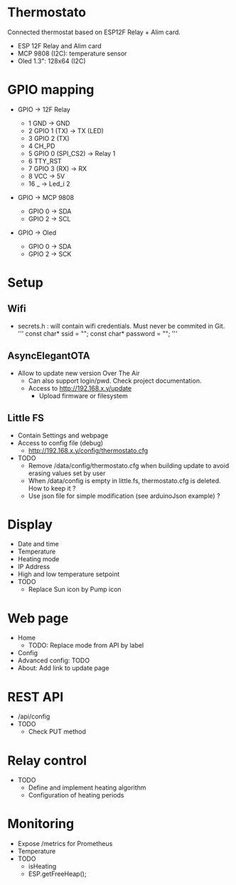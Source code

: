 # Thermostato
Connected thermostat based on ESP12F Relay + Alim card.

- ESP 12F Relay and Alim card
- MCP 9808 (I2C): temperature sensor
- Oled 1.3": 128x64 (I2C)

# GPIO mapping
- GPIO -> 12F Relay
  - 1 GND -> GND
  - 2 GPIO 1 (TX) -> TX (LED)
  - 3 GPIO 2 (TX)
  - 4 CH_PD
  - 5 GPIO 0 (SPI_CS2) -> Relay 1
  - 6 TTY_RST
  - 7 GPIO 3 (RX) -> RX
  - 8 VCC -> 5V
  - 16 _ -> Led_i 2

- GPIO -> MCP 9808
  - GPIO 0 -> SDA
  - GPIO 2 -> SCL

- GPIO -> Oled
  - GPIO 0 -> SDA
  - GPIO 2 -> SCK

# Setup
## Wifi
- secrets.h : will contain wifi credentials. Must never be commited in Git.
'''
const char* ssid = "";
const char* password = "";
'''

## AsyncElegantOTA
- Allow to update new version Over The Air
  - Can also support login/pwd. Check project documentation.
  - Access to http://192.168.x.y/update
    - Upload firmware or filesystem


## Little FS
- Contain Settings and webpage
- Access to config file (debug)
  - http://192.168.x.y/config/thermostato.cfg
- TODO
  - Remove /data/config/thermostato.cfg when building update to avoid erasing values set by user
  - When /data/config is empty in little.fs, thermostato.cfg is deleted. How to keep it ?
  - Use json file for simple modification (see arduinoJson example) ?

# Display
- Date and time
- Temperature
- Heating mode
- IP Address
- High and low temperature setpoint
- TODO
  - Replace Sun icon by Pump icon

# Web page
- Home
  - TODO: Replace mode from API by label
- Config
- Advanced config: TODO
- About: Add link to update page

# REST API
- /api/config
- TODO
  - Check PUT method

# Relay control
- TODO
  - Define and implement heating algorithm
  - Configuration of heating periods

# Monitoring
  - Expose /metrics for Prometheus
  - Temperature
  - TODO
    - isHeating
    - ESP.getFreeHeap();
